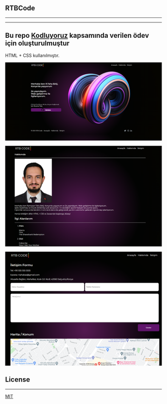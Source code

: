 ## RTBCode
--- 

---
## Bu repo [Kodluyoruz](https://www.kodluyoruz.org) kapsamında verilen ödev için oluşturulmuştur

HTML + CSS kullanılmıştır.

![Resim!](img/Screenshot_3.png "index.html")

![Resim!](img/Screenshot_4.png "index.html")

![Resim!](img/Screenshot_5.png "index.html")


## License
---
[MIT](https://choosealicense.com/licenses/mit/)




